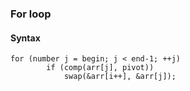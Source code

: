 ### For loop
#### Syntax
```
for (number j = begin; j < end-1; ++j)
		if (comp(arr[j], pivot))
			swap(&arr[i++], &arr[j]);
